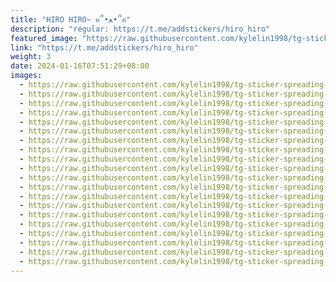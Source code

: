 ```yaml
---
title: "HIRO HIRO~ ฅ՞•ﻌ•՞ฅ"
description: "regular: https://t.me/addstickers/hiro_hiro"
featured_image: "https://raw.githubusercontent.com/kylelin1998/tg-sticker-spreading-worldwide-images/main/img/e4447b74-e23b-43be-9081-5b9840707679.jpg"
link: "https://t.me/addstickers/hiro_hiro"
weight: 3
date: 2024-01-16T07:51:29+08:00
images:
  - https://raw.githubusercontent.com/kylelin1998/tg-sticker-spreading-worldwide-images/main/img/e4447b74-e23b-43be-9081-5b9840707679.jpg
  - https://raw.githubusercontent.com/kylelin1998/tg-sticker-spreading-worldwide-images/main/img/ce35d228-282b-4fe5-86af-016bf239f7a0.jpg
  - https://raw.githubusercontent.com/kylelin1998/tg-sticker-spreading-worldwide-images/main/img/36734799-fd02-41ba-8555-d397b140033f.jpg
  - https://raw.githubusercontent.com/kylelin1998/tg-sticker-spreading-worldwide-images/main/img/81c6352e-63f3-4719-a69f-74129588eabc.jpg
  - https://raw.githubusercontent.com/kylelin1998/tg-sticker-spreading-worldwide-images/main/img/5c9d3668-4ed7-4d67-b376-615903c50d3c.jpg
  - https://raw.githubusercontent.com/kylelin1998/tg-sticker-spreading-worldwide-images/main/img/307af16c-9261-431c-9f2b-abf73fa36b74.jpg
  - https://raw.githubusercontent.com/kylelin1998/tg-sticker-spreading-worldwide-images/main/img/bcbe2be0-4b3b-4afb-9090-32541c01f02c.jpg
  - https://raw.githubusercontent.com/kylelin1998/tg-sticker-spreading-worldwide-images/main/img/01942213-2fc2-429e-80bf-30f233e44dc2.jpg
  - https://raw.githubusercontent.com/kylelin1998/tg-sticker-spreading-worldwide-images/main/img/1008a5ff-9d4f-4c69-b983-6ced939f6590.jpg
  - https://raw.githubusercontent.com/kylelin1998/tg-sticker-spreading-worldwide-images/main/img/f8e1b22b-7f97-463e-971a-32f4e54355f0.jpg
  - https://raw.githubusercontent.com/kylelin1998/tg-sticker-spreading-worldwide-images/main/img/5293d1bc-fa52-49ff-a082-a548bcff06aa.jpg
  - https://raw.githubusercontent.com/kylelin1998/tg-sticker-spreading-worldwide-images/main/img/579e0aff-9194-48bc-acc9-9b9d15b8106f.jpg
  - https://raw.githubusercontent.com/kylelin1998/tg-sticker-spreading-worldwide-images/main/img/bb661e07-8f5c-4093-8f32-c30893d89cc0.jpg
  - https://raw.githubusercontent.com/kylelin1998/tg-sticker-spreading-worldwide-images/main/img/0f0c052b-5ad4-4ed4-b35c-5dd645c2c78a.jpg
  - https://raw.githubusercontent.com/kylelin1998/tg-sticker-spreading-worldwide-images/main/img/24d5ba29-6188-43e7-b598-81bb680b8436.jpg
  - https://raw.githubusercontent.com/kylelin1998/tg-sticker-spreading-worldwide-images/main/img/c8e41106-3621-4128-b6e4-afce31d8d4ac.jpg
  - https://raw.githubusercontent.com/kylelin1998/tg-sticker-spreading-worldwide-images/main/img/bd471ebd-ee95-4389-8874-0b5dbbb64d9a.jpg
  - https://raw.githubusercontent.com/kylelin1998/tg-sticker-spreading-worldwide-images/main/img/21881a03-af98-4f89-bcbb-7f8ee72eeb68.jpg
  - https://raw.githubusercontent.com/kylelin1998/tg-sticker-spreading-worldwide-images/main/img/9772c96d-9258-4f06-b6dc-4cf0c260dde1.jpg
  - https://raw.githubusercontent.com/kylelin1998/tg-sticker-spreading-worldwide-images/main/img/a6329225-7a86-44f5-8919-c1f860e1cfc9.jpg
---
```

